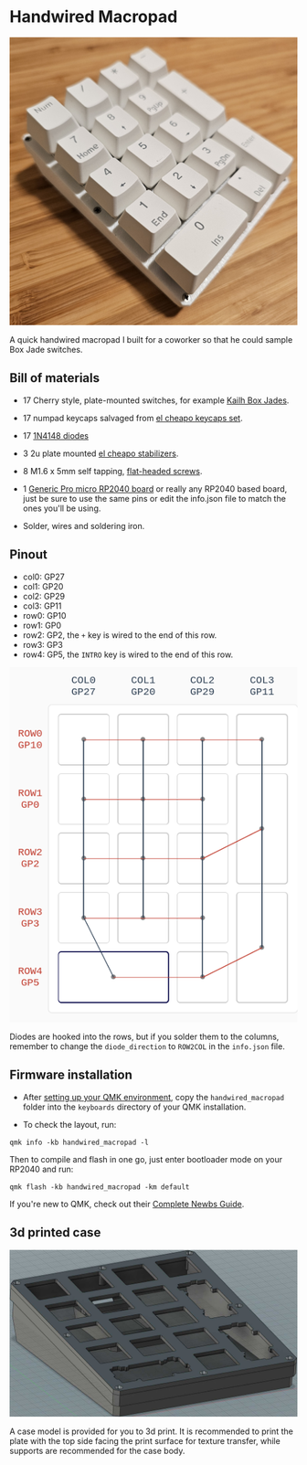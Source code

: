 # Handwired Macropad

![final assembly](images/final-assembly.jpg)

A quick handwired macropad I built for a coworker so that he could sample Box Jade switches.

## Bill of materials
* 17 Cherry style, plate-mounted switches, for example [Kailh Box Jades](https://www.amazon.com/gp/product/B0CBPRMP27/).

* 17 numpad keycaps salvaged from [el cheapo keycaps set](https://www.amazon.com/gp/product/B08K7FVZ5C/).

* 17 [1N4148 diodes](https://www.amazon.com/gp/product/B09PGJ1F9L/)

* 3 2u plate mounted [el cheapo stabilizers](https://www.amazon.com/gp/product/B096JQF1HH/).

* 8 M1.6 x 5mm self tapping, [flat-headed screws](https://www.mcmaster.com/90485A411/).

* 1 [Generic Pro micro RP2040 board]((https://www.aliexpress.us/item/3256805943704472.html)) or really any RP2040 based board, just be sure to use the same pins or edit the info.json file to match the ones you'll be using.

* Solder, wires and soldering iron.

## Pinout
* col0: GP27
* col1: GP20
* col2: GP29
* col3: GP11
* row0: GP10
* row1: GP0
* row2: GP2, the `+`  key is wired to the end of this row.
* row3: GP3
* row4: GP5, the `INTRO` key is wired to the end of this row.

![pin-mappings](images/pin-mappings.png)

Diodes are hooked into the rows, but if you solder them to the columns, remember to change the `diode_direction` to `ROW2COL` in the `info.json` file.

## Firmware installation

* After [setting up your QMK environment](https://docs.qmk.fm/#/getting_started_build_tools), copy the `handwired_macropad` folder into the `keyboards` directory of your QMK installation.

* To check the layout, run:

```
qmk info -kb handwired_macropad -l 
```

Then to compile and flash in one go, just enter bootloader mode on your RP2040 and run:

```
qmk flash -kb handwired_macropad -km default
```

If you're new to QMK, check out their [Complete Newbs Guide](https://docs.qmk.fm/#/newbs).

## 3d printed case
![case](images/case.jpg)

A case model is provided for you to 3d print. It is recommended to print the plate with the top side facing the print surface for texture transfer, while supports are recommended for the case body.